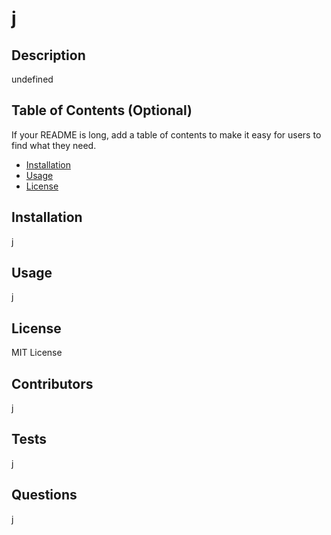 # j

  ## Description
  
  undefined

  ## Table of Contents (Optional)
  
  If your README is long, add a table of contents to make it easy for users to find what they need.
  
  - [Installation](#installation)
  - [Usage](#usage)
  - [License](#license)
  
  ## Installation
  
  j

  ## Usage
  
  j
  
  ## License
  
  MIT License
  
  ## Contributors
  
  j

  ## Tests
  
  j

  ## Questions

  j

